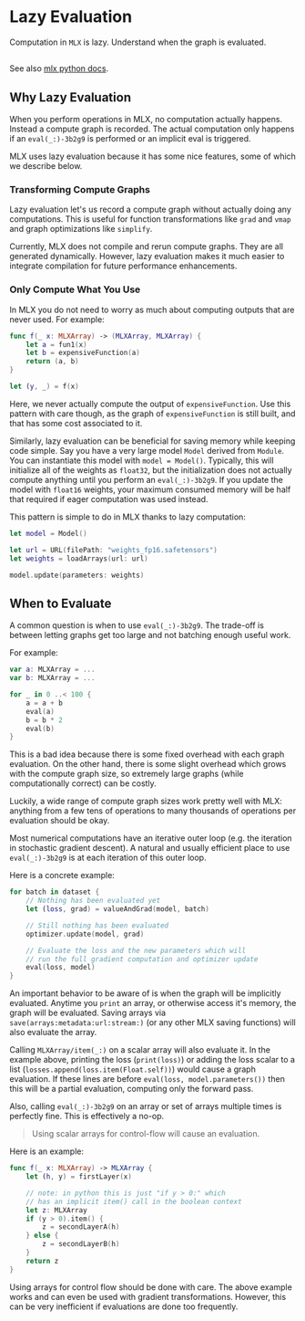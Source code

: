# Lazy Evaluation

Computation in `MLX` is lazy.  Understand when the graph is evaluated.

##

See also [mlx python docs](https://ml-explore.github.io/mlx/build/html/usage/lazy_evaluation.html).

## Why Lazy Evaluation

When you perform operations in MLX, no computation actually happens. Instead a
compute graph is recorded. The actual computation only happens if an
``eval(_:)-3b2g9`` is performed or an implicit eval is triggered.

MLX uses lazy evaluation because it has some nice features, some of which we
describe below. 

### Transforming Compute Graphs

Lazy evaluation let's us record a compute graph without actually doing any
computations. This is useful for function transformations like `grad` and
`vmap` and graph optimizations like `simplify`.

Currently, MLX does not compile and rerun compute graphs. They are all
generated dynamically. However, lazy evaluation makes it much easier to
integrate compilation for future performance enhancements.

### Only Compute What You Use

In MLX you do not need to worry as much about computing outputs that are never
used. For example:

```swift
func f(_ x: MLXArray) -> (MLXArray, MLXArray) {
    let a = fun1(x)
    let b = expensiveFunction(a)
    return (a, b)
}

let (y, _) = f(x)
```

Here, we never actually compute the output of `expensiveFunction`. Use this
pattern with care though, as the graph of `expensiveFunction` is still built, and
that has some cost associated to it.

Similarly, lazy evaluation can be beneficial for saving memory while keeping
code simple. Say you have a very large model `Model` derived from
`Module`. You can instantiate this model with `model = Model()`.
Typically, this will initialize all of the weights as `float32`, but the
initialization does not actually compute anything until you perform an
``eval(_:)-3b2g9``. If you update the model with `float16` weights, your maximum
consumed memory will be half that required if eager computation was used
instead.

This pattern is simple to do in MLX thanks to lazy computation:

```swift
let model = Model()

let url = URL(filePath: "weights_fp16.safetensors")
let weights = loadArrays(url: url)

model.update(parameters: weights)
```

## When to Evaluate

A common question is when to use ``eval(_:)-3b2g9``. The trade-off is between
letting graphs get too large and not batching enough useful work.

For example:

```swift
var a: MLXArray = ...
var b: MLXArray = ...

for _ in 0 ..< 100 {
    a = a + b
    eval(a)
    b = b * 2
    eval(b)
}
```

This is a bad idea because there is some fixed overhead with each graph
evaluation. On the other hand, there is some slight overhead which grows with
the compute graph size, so extremely large graphs (while computationally
correct) can be costly.

Luckily, a wide range of compute graph sizes work pretty well with MLX:
anything from a few tens of operations to many thousands of operations per
evaluation should be okay.

Most numerical computations have an iterative outer loop (e.g. the iteration in
stochastic gradient descent). A natural and usually efficient place to use
``eval(_:)-3b2g9`` is at each iteration of this outer loop.

Here is a concrete example:

```swift
for batch in dataset {
    // Nothing has been evaluated yet
    let (loss, grad) = valueAndGrad(model, batch)

    // Still nothing has been evaluated
    optimizer.update(model, grad)

    // Evaluate the loss and the new parameters which will
    // run the full gradient computation and optimizer update
    eval(loss, model)
}
```

An important behavior to be aware of is when the graph will be implicitly
evaluated. Anytime you `print` an array, or otherwise access it's memory,
the graph will be evaluated. Saving arrays via ``save(arrays:metadata:url:stream:)`` 
(or any other MLX saving functions) will also evaluate the array.


Calling ``MLXArray/item(_:)`` on a scalar array will also evaluate it. In the
example above, printing the loss (`print(loss)`) or adding the loss scalar to
a list (`losses.append(loss.item(Float.self))`) would cause a graph evaluation. If 
these lines are before `eval(loss, model.parameters())` then this
will be a partial evaluation, computing only the forward pass.

Also, calling ``eval(_:)-3b2g9`` on an array or set of arrays multiple times is
perfectly fine. This is effectively a no-op.

> Using scalar arrays for control-flow will cause an evaluation.

Here is an example:

```swift
func f(_ x: MLXArray) -> MLXArray {
    let (h, y) = firstLayer(x)

    // note: in python this is just "if y > 0:" which
    // has an implicit item() call in the boolean context
    let z: MLXArray
    if (y > 0).item() {
        z = secondLayerA(h)
    } else {
        z = secondLayerB(h)
    }
    return z
}
```

Using arrays for control flow should be done with care. The above example works
and can even be used with gradient transformations. However, this can be very
inefficient if evaluations are done too frequently.
